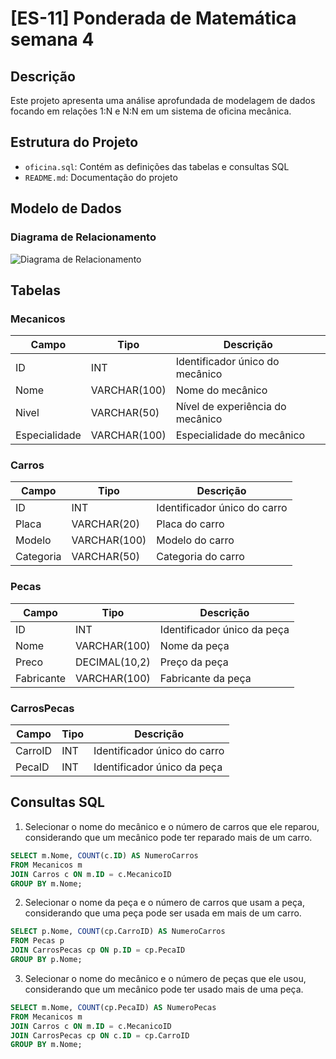 # [ES-11] Ponderada de Matemática semana 4

## Descrição

Este projeto apresenta uma análise aprofundada de modelagem de dados focando em relações 1:N e N:N em um sistema de oficina mecânica.

## Estrutura do Projeto

- `oficina.sql`: Contém as definições das tabelas e consultas SQL
- `README.md`: Documentação do projeto

## Modelo de Dados

### Diagrama de Relacionamento

![Diagrama de Relacionamento](diagrama.png)

## Tabelas

### Mecanicos

| Campo | Tipo | Descrição |
|-------|------|-----------|
| ID | INT | Identificador único do mecânico |
| Nome | VARCHAR(100) | Nome do mecânico |
| Nivel | VARCHAR(50) | Nível de experiência do mecânico |
| Especialidade | VARCHAR(100) | Especialidade do mecânico |

### Carros


| Campo | Tipo | Descrição |
|-------|------|-----------|
| ID | INT | Identificador único do carro |
| Placa | VARCHAR(20) | Placa do carro |
| Modelo | VARCHAR(100) | Modelo do carro |
| Categoria | VARCHAR(50) | Categoria do carro |    

### Pecas

| Campo | Tipo | Descrição |
|-------|------|-----------|
| ID | INT | Identificador único da peça |
| Nome | VARCHAR(100) | Nome da peça |
| Preco | DECIMAL(10,2) | Preço da peça |
| Fabricante | VARCHAR(100) | Fabricante da peça |

### CarrosPecas

| Campo | Tipo | Descrição |    
|-------|------|-----------|
| CarroID | INT | Identificador único do carro |
| PecaID | INT | Identificador único da peça |

## Consultas SQL    

1. Selecionar o nome do mecânico e o número de carros que ele reparou, considerando que um mecânico pode ter reparado mais de um carro.

```sql
SELECT m.Nome, COUNT(c.ID) AS NumeroCarros
FROM Mecanicos m    
JOIN Carros c ON m.ID = c.MecanicoID
GROUP BY m.Nome;
```

2. Selecionar o nome da peça e o número de carros que usam a peça, considerando que uma peça pode ser usada em mais de um carro.    

```sql
SELECT p.Nome, COUNT(cp.CarroID) AS NumeroCarros
FROM Pecas p
JOIN CarrosPecas cp ON p.ID = cp.PecaID
GROUP BY p.Nome;
``` 

3. Selecionar o nome do mecânico e o número de peças que ele usou, considerando que um mecânico pode ter usado mais de uma peça.

```sql
SELECT m.Nome, COUNT(cp.PecaID) AS NumeroPecas
FROM Mecanicos m    
JOIN Carros c ON m.ID = c.MecanicoID
JOIN CarrosPecas cp ON c.ID = cp.CarroID
GROUP BY m.Nome;
```




